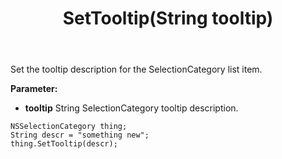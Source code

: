 ﻿---
uid: crmscript_ref_NSSelectionCategory_SetTooltip
title: SetTooltip(String tooltip)
intellisense: NSSelectionCategory.SetTooltip
keywords: NSSelectionCategory, SetTooltip
so.topic: reference
---

Set the tooltip description for the SelectionCategory list item.

**Parameter:** 
 - **tooltip** String SelectionCategory tooltip description.

```crmscript
NSSelectionCategory thing;
String descr = "something new";
thing.SetTooltip(descr);
```

